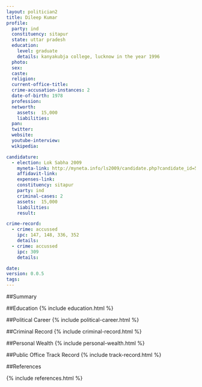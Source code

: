 ```yaml
---
layout: politician2
title: Dileep Kumar
profile: 
  party: ind
  constituency: sitapur
  state: uttar pradesh
  education: 
    level: graduate
    details: kanyakubja college, lucknow in the year 1996
  photo: 
  sex: 
  caste: 
  religion: 
  current-office-title: 
  crime-accusation-instances: 2
  date-of-birth: 1978
  profession: 
  networth: 
    assets:  15,000
    liabilities: 
  pan: 
  twitter: 
  website: 
  youtube-interview: 
  wikipedia: 

candidature: 
  - election: Lok Sabha 2009
    myneta-link: http://myneta.info/ls2009/candidate.php?candidate_id=5514
    affidavit-link: 
    expenses-link: 
    constituency: sitapur 
    party: ind
    criminal-cases: 2
    assets:  15,000
    liabilities: 
    result:  

crime-record: 
  - crime: accussed
    ipc: 147, 148, 336, 352
    details:    
  - crime: accussed
    ipc: 309
    details:    

date: 
version: 0.0.5
tags: 
---
```

##Summary


##Education
{% include education.html %}


##Political Career
{% include political-career.html %}


##Criminal Record
{% include criminal-record.html %}


##Personal Wealth
{% include personal-wealth.html %}


##Public Office Track Record
{% include track-record.html %}


##References


{% include references.html %}